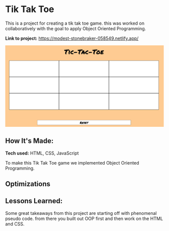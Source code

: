 # Tik Tak Toe
This is a project for creating a tik tak toe game. this was worked on collaboratively with the goal to apply Object Oriented Programming.

**Link to project:** https://modest-stonebraker-058549.netlify.app/

<img src="img/live_screenshot.png">

## How It's Made:

**Tech used:** HTML, CSS, JavaScript

To make this Tik Tak Toe game we implemented Object Oriented Programming.

## Optimizations


## Lessons Learned:

Some great takeaways from this project are starting off with phenomenal pseudo code. from there you built out OOP first and then work on the HTML and CSS.


